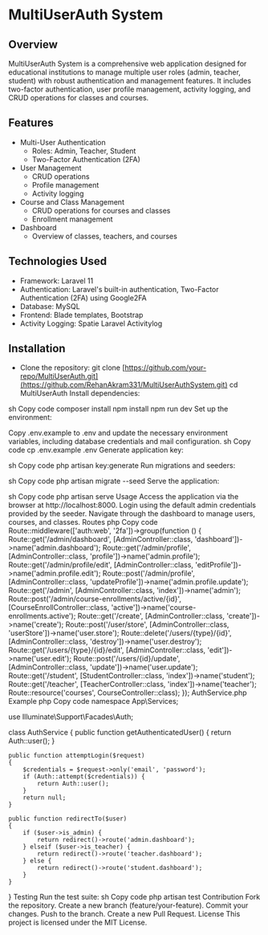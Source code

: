 
# MultiUserAuth System
## Overview
MultiUserAuth System is a comprehensive web application designed for educational institutions to manage multiple user roles (admin, teacher, student) with robust authentication and management features. It includes two-factor authentication, user profile management, activity logging, and CRUD operations for classes and courses.

## Features
- Multi-User Authentication
    - Roles: Admin, Teacher, Student
    - Two-Factor Authentication (2FA)
- User Management
    - CRUD operations
    - Profile management
    - Activity logging
- Course and Class Management
    - CRUD operations for courses and classes
    - Enrollment management
- Dashboard
    - Overview of classes, teachers, and courses
      
## Technologies Used
- Framework: Laravel 11
- Authentication: Laravel's built-in authentication, Two-Factor Authentication (2FA) using Google2FA
- Database: MySQL
- Frontend: Blade templates, Bootstrap
- Activity Logging: Spatie Laravel Activitylog
  
## Installation
- Clone the repository: git clone [https://github.com/your-repo/MultiUserAuth.git](https://github.com/RehanAkram331/MultiUserAuthSystem.git)
cd MultiUserAuth
Install dependencies:

sh
Copy code
composer install
npm install
npm run dev
Set up the environment:

Copy .env.example to .env and update the necessary environment variables, including database credentials and mail configuration.
sh
Copy code
cp .env.example .env
Generate application key:

sh
Copy code
php artisan key:generate
Run migrations and seeders:

sh
Copy code
php artisan migrate --seed
Serve the application:

sh
Copy code
php artisan serve
Usage
Access the application via the browser at http://localhost:8000.
Login using the default admin credentials provided by the seeder.
Navigate through the dashboard to manage users, courses, and classes.
Routes
php
Copy code
Route::middleware(['auth:web', '2fa'])->group(function () {
    Route::get('/admin/dashboard', [AdminController::class, 'dashboard'])->name('admin.dashboard');
    Route::get('/admin/profile', [AdminController::class, 'profile'])->name('admin.profile');
    Route::get('/admin/profile/edit', [AdminController::class, 'editProfile'])->name('admin.profile.edit');
    Route::post('/admin/profile', [AdminController::class, 'updateProfile'])->name('admin.profile.update');
    Route::get('/admin', [AdminController::class, 'index'])->name('admin');
    Route::post('/admin/course-enrollments/active/{id}', [CourseEnrollController::class, 'active'])->name('course-enrollments.active');
    Route::get('/create', [AdminController::class, 'create'])->name('create');
    Route::post('/user/store', [AdminController::class, 'userStore'])->name('user.store');
    Route::delete('/users/{type}/{id}', [AdminController::class, 'destroy'])->name('user.destroy');
    Route::get('/users/{type}/{id}/edit', [AdminController::class, 'edit'])->name('user.edit');
    Route::post('/users/{id}/update', [AdminController::class, 'update'])->name('user.update');
    Route::get('/student', [StudentController::class, 'index'])->name('student');
    Route::get('/teacher', [TeacherController::class, 'index'])->name('teacher');
    Route::resource('courses', CourseController::class);
});
AuthService.php Example
php
Copy code
namespace App\Services;

use Illuminate\Support\Facades\Auth;

class AuthService
{
    public function getAuthenticatedUser()
    {
        return Auth::user();
    }

    public function attemptLogin($request)
    {
        $credentials = $request->only('email', 'password');
        if (Auth::attempt($credentials)) {
            return Auth::user();
        }
        return null;
    }

    public function redirectTo($user)
    {
        if ($user->is_admin) {
            return redirect()->route('admin.dashboard');
        } elseif ($user->is_teacher) {
            return redirect()->route('teacher.dashboard');
        } else {
            return redirect()->route('student.dashboard');
        }
    }
}
Testing
Run the test suite:
sh
Copy code
php artisan test
Contribution
Fork the repository.
Create a new branch (feature/your-feature).
Commit your changes.
Push to the branch.
Create a new Pull Request.
License
This project is licensed under the MIT License.
